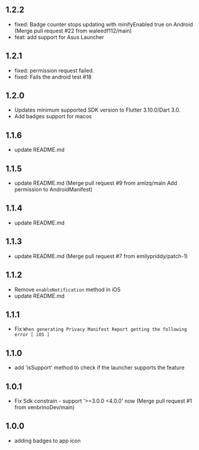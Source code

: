 ## 1.2.2

* fixed: Badge counter stops updating with minifyEnabled true on Android (Merge pull request #22 from waleedf112/main)
* feat: add support for Asus Launcher

## 1.2.1

* fixed: permission request failed.
* fixed: Fails the android test #18

## 1.2.0

* Updates minimum supported SDK version to Flutter 3.10.0/Dart 3.0.
* Add badges support for macos

## 1.1.6

* update README.md

## 1.1.5

* update README.md (Merge pull request #9 from amlzq/main Add permission to AndroidManifest)

## 1.1.4

* update README.md

## 1.1.3

* update README.md (Merge pull request #7 from emilypriddy/patch-1)

## 1.1.2

* Remove `enableNotification` method in iOS
* update README.md

## 1.1.1

* Fix `When generating Privacy Manifest Report getting the following error [ iOS ]`

## 1.1.0

* add 'isSupport' method to check if the launcher supports the feature

## 1.0.1

* Fix Sdk constrain - support '>=3.0.0 <4.0.0' now (Merge pull request #1 from venbrinoDev/main)

## 1.0.0

* adding badges to app icon
